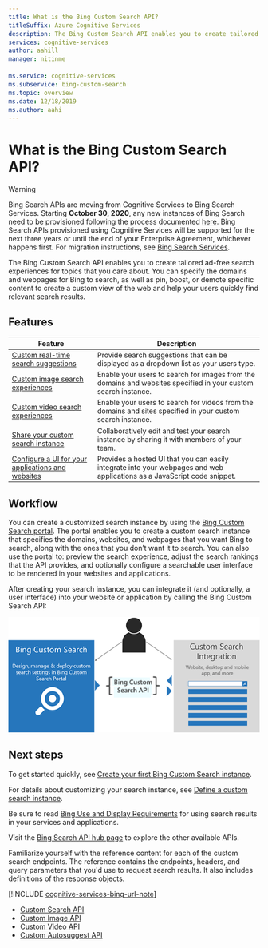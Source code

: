 ```yaml
---
title: What is the Bing Custom Search API?
titleSuffix: Azure Cognitive Services
description: The Bing Custom Search API enables you to create tailored search experiences for topics that you care about.
services: cognitive-services
author: aahill
manager: nitinme

ms.service: cognitive-services
ms.subservice: bing-custom-search
ms.topic: overview
ms.date: 12/18/2019
ms.author: aahi
---
```


# What is the Bing Custom Search API?

> [!WARNING]
> Bing Search APIs are moving from Cognitive Services to Bing Search Services. Starting **October 30, 2020**, any new instances of Bing Search need to be provisioned following the process documented [here](/bing/search-apis/bing-web-search/create-bing-search-service-resource).
> Bing Search APIs provisioned using Cognitive Services will be supported for the next three years or until the end of your Enterprise Agreement, whichever happens first.
> For migration instructions, see [Bing Search Services](/bing/search-apis/bing-web-search/create-bing-search-service-resource).

The Bing Custom Search API enables you to create tailored ad-free search experiences for topics that you care about. You can specify the domains and webpages for Bing to search, as well as pin, boost, or demote specific content to create a custom view of the web and help your users quickly find relevant search results. 

## Features

|Feature  |Description  |
|---------|---------|
|[Custom real-time search suggestions](define-custom-suggestions.md)     | Provide search suggestions that can be displayed as a dropdown list as your users type.       | 
|[Custom image search experiences](get-images-from-instance.md)     | Enable your users to search for images from the domains and websites specified in your custom search instance.        |        
|[Custom video search experiences](get-videos-from-instance.md)     | Enable your users to search for videos from the domains and sites specified in your custom search instance.        |    
|[Share your custom search instance](share-your-custom-search.md)     | Collaboratively edit and test your search instance by sharing it with members of your team.        | 
|[Configure a UI for your applications and websites](hosted-ui.md)     | Provides a hosted UI that you can easily integrate into your webpages and web applications as a JavaScript code snippet.        | 
## Workflow

You can create a customized search instance by using the [Bing Custom Search portal](https://customsearch.ai). The portal enables you to create a custom search instance that specifies the domains, websites, and webpages that you want Bing to search, along with the ones that you don’t want it to search. You can also use the portal to: preview the search experience, adjust the search rankings that the API provides, and optionally configure a searchable user interface to be rendered in your websites and applications.

After creating your search instance, you can integrate it (and optionally, a user interface) into your website or application by calling the Bing Custom Search API:

![Image showing that you can connect to Bing custom search via the API](media/BCS-Overview.png "How Bing Custom Search works.")


## Next steps

To get started quickly, see [Create your first Bing Custom Search instance](quick-start.md).

For details about customizing your search instance, see [Define a custom search instance](define-your-custom-view.md).

Be sure to read [Bing Use and Display Requirements](../bing-web-search/use-display-requirements.md) for using search results in your services and applications.

Visit the [Bing Search API hub page](../bing-web-search/overview.md) to explore the other available APIs.

Familiarize yourself with the reference content for each of the custom search endpoints. The reference contains the endpoints, headers, and query parameters that you'd use to request search results. It also includes definitions of the response objects.

[!INCLUDE [cognitive-services-bing-url-note](../../../includes/cognitive-services-bing-url-note.md)]

- [Custom Search API](/rest/api/cognitiveservices-bingsearch/bing-custom-search-api-v7-reference)
- [Custom Image API](/rest/api/cognitiveservices-bingsearch/bing-custom-images-api-v7-reference)
- [Custom Video API](/rest/api/cognitiveservices-bingsearch/bing-custom-videos-api-v7-reference)
- [Custom Autosuggest API](/rest/api/cognitiveservices-bingsearch/bing-custom-autosuggest-api-v7-reference)